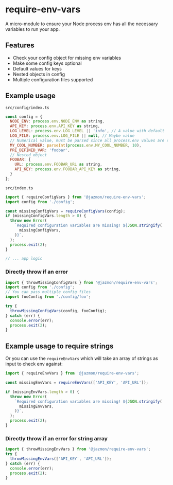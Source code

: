 # require-env-vars

A micro-module to ensure your Node process env has all the necessary variables to run your app.

## Features

* Check your config object for missing env variables
* Make some config keys optional
* Default values for keys
* Nested objects in config
* Multiple configuration files supported

## Example usage

`src/config/index.ts`

```javascript
const config = {
  NODE_ENV: process.env.NODE_ENV as string,
  API_KEY: process.env.API_KEY as string,
  LOG_LEVEL: process.env.LOG_LEVEL || 'info', // A value with default
  LOG_FILE: process.env.LOG_FILE || null, // Maybe value
  // Numerical value, must be parsed since all process.env values are strings
  MY_COOL_NUMBER: parseInt(process.env.MY_COOL_NUMBER, 10),
  PRE_DEFINED_VAR: 'foobar',
  // Nested object
  FOOBAR: {
    URL: process.env.FOOBAR_URL as string,
    API_KEY: process.env.FOOBAR_API_KEY as string,
  }
};
```

`src/index.ts`

```javascript
import { requireConfigVars } from '@jazmon/require-env-vars';
import config from './config';

const missingConfigVars = requireConfigVars(config);
if (missingConfigVars.length > 0) {
  throw new Error(
    `Required configuration variables are missing! ${JSON.stringify(
      missingConfigVars,
    )}`,
  );
  process.exit(2);
}

// ... app logic
```

### Directly throw if an error

```javascript
import { throwMissingConfigVars } from '@jazmon/require-env-vars';
import config from './config';
// You can pass multiple config files
import fooConfig from './config/foo';

try {
  throwMissingConfigVars(config, fooConfig);
} catch (err) {
  console.error(err);
  process.exit(2);
}
```

## Example usage to require strings

Or you can use the `requireEnvVars` which will take an array of strings as input to check env against:

```javascript
import { requireEnvVars } from '@jazmon/require-env-vars';

const missingEnvVars = requireEnvVars(['API_KEY', 'API_URL']);

if (missingEnvVars.length > 0) {
  throw new Error(
    `Required configuration variables are missing! ${JSON.stringify(
      missingEnvVars,
    )}`,
  );
  process.exit(2);
}
```

### Directly throw if an error for string array

```javascript
import { throwMissingEnvVars } from '@jazmon/require-env-vars';
try {
  throwMissingEnvVars(['API_KEY', 'API_URL']);
} catch (err) {
  console.error(err);
  process.exit(2);
}
```
